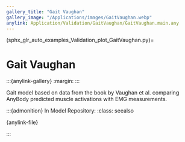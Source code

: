 ```yaml
---
gallery_title: "Gait Vaughan"
gallery_image: "/Applications/images/GaitVaughan.webp"
anylink: Application/Validation/GaitVaughan/GaitVaughan.main.any
---
```


(sphx_glr_auto_examples_Validation_plot_GaitVaughan.py)=

# Gait Vaughan

:::{anylink-gallery}
:margin:
:::


Gait model based on data from the book by Vaughan et al. comparing AnyBody predicted muscle activations with
EMG measurements.



:::{admonition} In Model Repository:
:class: seealso

{anylink-file}` `

:::
